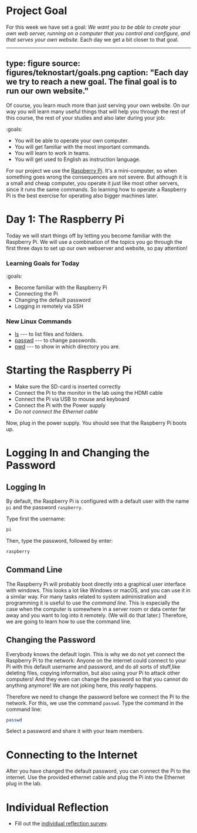 # Project Goal

For this week we have set a goal: *We want you to be able to create your own web server, running on a computer that you control and configure, and that serves your own website.* 
Each day we get a bit closer to that goal. 

---
type: figure
source: figures/teknostart/goals.png
caption: "Each day we try to reach a new goal. The final goal is to run our own website."
---

Of course, you learn much more than just serving your own website. On our way you will learn many useful things that will help you through the rest of this course, the rest of your studies and also later during your job:

:goals:
- You will be able to operate your own computer.
- You will get familiar with the most important commands.
- You will learn to work in teams.
- You will get used to English as instruction language.

For our project we use the [Raspberry Pi](https://www.raspberrypi.org). It's a mini-computer, so when something goes wrong the consequences are not severe. But although it is a small and cheap computer, you operate it just like most other servers, since it runs the same commands. So learning how to operate a Raspberry Pi is the best exercise for operating also bigger machines later.



# Day 1: The Raspberry Pi

Today we will start things off by letting you become familiar with the Raspberry Pi.
We will use a combination of the topics you go through the first three days to set up our own webserver and website, so pay attention!


### Learning Goals for Today

:goals:
- Become familiar with the Raspberry Pi
- Connecting the Pi
- Changing the default password
- Logging in remotely via SSH


### New Linux Commands

- [ls](commands.html#ls) --- to list files and folders.
- [passwd](commands.html#passwd) --- to change passwords.
- [pwd](commands.html#pwd) --- to show in which directory you are.


# Starting the Raspberry Pi

- Make sure the SD-card is inserted correctly
- Connect the Pi to the monitor in the lab using the HDMI cable
- Connect the Pi via USB to mouse and keyboard
- Connect the Pi with the Power supply
- _Do *not* connect the Ethernet cable_

Now, plug in the power supply. You should see that the Raspberry Pi boots up.



# Logging In and Changing the Password


## Logging In

By default, the Raspberry Pi is configured with a default user with the name `pi` and the password `raspberry`. 

Type first the username:

```bash
pi
```

Then, type the password, followed by enter:

```bash
raspberry
```

## Command Line

The Raspberry Pi will probably boot directly into a graphical user interface with windows. This looks a lot like Windows or macOS, and you can use it in a similar way. 
For many tasks related to system administration and programming it is useful to use the *command line*. 
This is especially the case when the computer is somewhere in a server room or data center far away and you want to log into it remotely. (We will do that later.)
Therefore, we are going to learn how to use the command line.




## Changing the Password

Everybody knows the default login. This is why we do not yet connect the Raspberry Pi to the network: Anyone on the internet could connect to your Pi with this default username and password, and do all sorts of stuff,like deleting files, copying information, but also using your Pi to attack other computers! And they even can change the password so that you cannot do anything anymore! We are not joking here, this *really* happens. 

Therefore we need to change the password before we connect the Pi to the network. For this, we use the command `passwd`. Type the command in the command line:

```bash
passwd
```

Select a password and share it with your team members. 




# Connecting to the Internet

After you have changed the default password, you can connect the Pi to the internet. 
Use the provided ethernet cable and plug the Pi into the Ethernet plug in the lab. 




# Individual Reflection


* Fill out the <a href="https://forms.office.com/Pages/ResponsePage.aspx?id=cgahCS-CZ0SluluzdZZ8BSxiepoCd7lKk70IThBWqdJUQzJJUEVaQlBBMlFaSFBaTllITkcxRDEzNi4u" class="arrow">individual reflection survey</a>.



